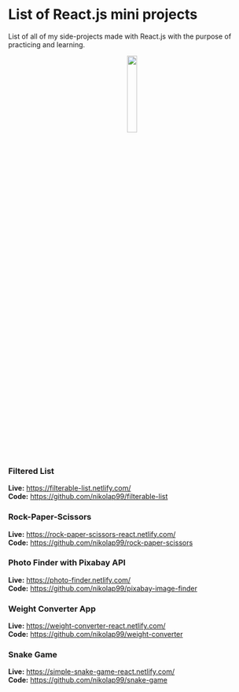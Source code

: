 # List of React.js mini projects
List of all of my side-projects made with React.js with the purpose of practicing and learning.

<p align="center">
  <img src="https://image.flaticon.com/icons/svg/919/919851.svg" width="20%">
</p>
<br/>


### Filtered List
**Live:** https://filterable-list.netlify.com/ <br/>
**Code:** https://github.com/nikolap99/filterable-list


### Rock-Paper-Scissors
**Live:** https://rock-paper-scissors-react.netlify.com/ <br/>
**Code:** https://github.com/nikolap99/rock-paper-scissors

### Photo Finder with Pixabay API
**Live:** https://photo-finder.netlify.com/ <br/>
**Code:** https://github.com/nikolap99/pixabay-image-finder

### Weight Converter App
**Live:** https://weight-converter-react.netlify.com/ <br/>
**Code:** https://github.com/nikolap99/weight-converter

### Snake Game
**Live:** https://simple-snake-game-react.netlify.com/ <br/>
**Code:** https://github.com/nikolap99/snake-game
